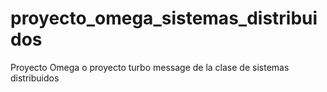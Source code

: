 # proyecto_omega_sistemas_distribuidos
Proyecto Omega o proyecto turbo message de la clase de sistemas distribuidos
